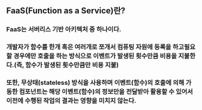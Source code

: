 ## FaaS(Function as a Service)란?
### FaaS는 서버리스 기반 아키텍처 중 하나이다.
### 개발자가 함수를 한개 혹은 여러개로 쪼개서 컴퓨팅 자원에 등록을 하고필요할 경우에만 호출을 하는 방식으로 이벤트가 발생된 횟수만큼 비용을 지불한다.(즉, 함수가 발생된 횟수만큼만 비용 지불)
### 또한, 무상태(stateless) 방식을 사용하며 이벤트(함수)의 호출에 의해 가동한 컴포넌트는 해당 이벤트(함수)의 정보만을 전달받아 활용할 수 있어서 이전에 수행된 작업의 결과는 영향을 미치지 않는다.

